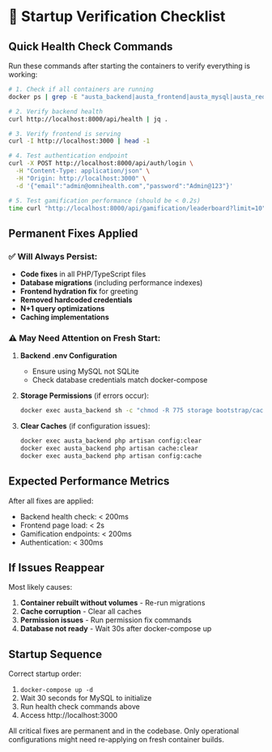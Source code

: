 # 🚀 Startup Verification Checklist

## Quick Health Check Commands

Run these commands after starting the containers to verify everything is working:

```bash
# 1. Check if all containers are running
docker ps | grep -E "austa_backend|austa_frontend|austa_mysql|austa_redis"

# 2. Verify backend health
curl http://localhost:8000/api/health | jq .

# 3. Verify frontend is serving
curl -I http://localhost:3000 | head -1

# 4. Test authentication endpoint
curl -X POST http://localhost:8000/api/auth/login \
  -H "Content-Type: application/json" \
  -H "Origin: http://localhost:3000" \
  -d '{"email":"admin@omnihealth.com","password":"Admin@123"}'

# 5. Test gamification performance (should be < 0.2s)
time curl "http://localhost:8000/api/gamification/leaderboard?limit=10" -o /dev/null -s
```

## Permanent Fixes Applied

### ✅ Will Always Persist:
- **Code fixes** in all PHP/TypeScript files
- **Database migrations** (including performance indexes)
- **Frontend hydration fix** for greeting
- **Removed hardcoded credentials**
- **N+1 query optimizations**
- **Caching implementations**

### ⚠️ May Need Attention on Fresh Start:

1. **Backend .env Configuration**
   - Ensure using MySQL not SQLite
   - Check database credentials match docker-compose

2. **Storage Permissions** (if errors occur):
   ```bash
   docker exec austa_backend sh -c "chmod -R 775 storage bootstrap/cache"
   ```

3. **Clear Caches** (if configuration issues):
   ```bash
   docker exec austa_backend php artisan config:clear
   docker exec austa_backend php artisan cache:clear
   docker exec austa_backend php artisan config:cache
   ```

## Expected Performance Metrics

After all fixes are applied:
- Backend health check: < 200ms
- Frontend page load: < 2s
- Gamification endpoints: < 200ms
- Authentication: < 300ms

## If Issues Reappear

Most likely causes:
1. **Container rebuilt without volumes** - Re-run migrations
2. **Cache corruption** - Clear all caches
3. **Permission issues** - Run permission fix commands
4. **Database not ready** - Wait 30s after docker-compose up

## Startup Sequence

Correct startup order:
1. `docker-compose up -d`
2. Wait 30 seconds for MySQL to initialize
3. Run health check commands above
4. Access http://localhost:3000

All critical fixes are permanent and in the codebase. Only operational configurations might need re-applying on fresh container builds.